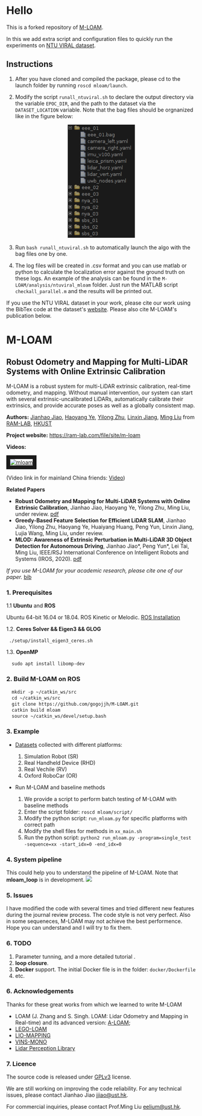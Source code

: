 # Hello

This is a forked repository of [M-LOAM](https://github.com/gogojjh/M-LOAM).

In this we add extra script and configuration files to quickly run the experiments on [NTU VIRAL dataset](https://ntu-aris.github.io/ntu_viral_dataset/).

## Instructions

1. After you have cloned and compiled the package, please cd to the launch folder by running `roscd mloam/launch`.

2. Modify the script `runall_ntuviral.sh` to declare the output directory via the variable `EPOC_DIR`, and the path to the dataset via the `DATASET_LOCATION` variable. Note that the bag files should be orgnanized like in the figure below:

<p align="center">
  <img height="300" src="docs/picture/structure.png">
</p>


3. Run `bash runall_ntuviral.sh` to automatically launch the algo with the bag files one by one.

4. The log files will be created in .csv format and you can use matlab or python to calculate the localization error against the ground truth on these logs. An example of the analysis can be found in the `M-LOAM/analysis/ntuviral_mloam` folder. Just run the MATLAB script `checkall_parallel.m` and the results will be printed out.

If you use the NTU VIRAL dataset in your work, please cite our work using the BibTex code at the dataset's [website](https://ntu-aris.github.io/ntu_viral_dataset/). Please also cite M-LOAM's publication below.

# M-LOAM
## Robust Odometry and Mapping for Multi-LiDAR Systems with Online Extrinsic Calibration
M-LOAM is a robust system for multi-LiDAR extrinsic calibration, real-time odometry, and mapping. Without manual intervention, our system can start with several extrinsic-uncalibrated LiDARs, automatically calibrate their extrinsics, and provide accurate poses as well as a globally consistent map.

**Authors:** 
[Jianhao Jiao](http://gogojjh.github.io), 
[Haoyang Ye](https://github.com/hyye),
[Yilong Zhu](https://scholar.google.com/citations?user=x8n6v2oAAAAJ&hl=zh-CN),
[Linxin Jiang](https://github.com/jianglingxin),
[Ming Liu](https://scholar.google.com/citations?user=CdV5LfQAAAAJ&hl=zh-CN)
from [RAM-LAB](https://www.ram-lab.com), [HKUST](http://www.ust.hk)

**Project website:** https://ram-lab.com/file/site/m-loam

**Videos:**

<a href="https://www.youtube.com/watch?v=VqaIb3GaCmE" target="_blank"><img src="https://img.youtube.com/vi/VqaIb3GaCmE/0.jpg" 
alt="mloam" width="280" height="200" border="10" /></a>

(Video link in for mainland China friends: <a href="https://www.bilibili.com/video/BV1ur4y1K7FR/">Video</a>)

**Related Papers**
* **Robust Odometry and Mapping for Multi-LiDAR Systems with Online Extrinsic Calibration**, Jianhao Jiao, Haoyang Ye, Yilong Zhu, Ming Liu, under review. [pdf](https://arxiv.org/pdf/2010.14294.pdf)
* **Greedy-Based Feature Selection for Efficient LiDAR SLAM**, Jianhao Jiao, Yilong Zhu, Haoyang Ye, Huaiyang Huang, Peng Yun, Linxin Jiang, Lujia Wang, Ming Liu, under review.
* **MLOD: Awareness of Extrinsic Perturbation in Multi-LiDAR 3D Object Detection for Autonomous Driving**, Jianhao Jiao*, Peng Yun*, Lei Tai, Ming Liu, IEEE/RSJ International Conference on Intelligent Robots and Systems (IROS, 2020). [pdf](https://arxiv.org/abs/2010.11702.pdf)

*If you use M-LOAM for your academic research, please cite one of our paper.* [bib](https://github.com/gogojjh/M-LOAM/blob/mloam_gf/support_files/paper_bib.txt)

<!-- ----------------------------------------------------------- -->
### 1. Prerequisites
1.1 **Ubuntu** and **ROS**

Ubuntu 64-bit 16.04 or 18.04.
ROS Kinetic or Melodic. [ROS Installation](http://wiki.ros.org/ROS/Installation)

1.2. **Ceres Solver && Eigen3 && GLOG**

```
 ./setup/install_eigen3_ceres.sh
```

1.3. **OpenMP**
```
  sudo apt install libomp-dev
```

<!-- 1.4 **Libpointmarcher**
```
 ./setup/install_libnabo.sh
 ./setup/install_libpointmatcher.sh
``` -->

<!-- ----------------------------------------------------------- -->
### 2. Build M-LOAM on ROS
```
  mkdir -p ~/catkin_ws/src
  cd ~/catkin_ws/src
  git clone https://github.com/gogojjh/M-LOAM.git
  catkin build mloam
  source ~/catkin_ws/devel/setup.bash
```

<!-- ----------------------------------------------------------- -->
### 3. Example
* [Datasets](http://gofile.me/4jm56/2iYvOr73R) collected with different platforms:
  1. Simulation Robot (SR)
  2. Real Handheld Device (RHD)
  3. Real Vechile (RV)
  4. Oxford RoboCar (OR)

* Run M-LOAM and baseline methods
  1. We provide a script to perform batch testing of M-LOAM with baseline methods
  2. Enter the script folder: ``roscd mloam/script/``
  3. Modify the python script: ``run_mloam.py`` for specific platforms with correct path
  4. Modify the shell files for methods in ``xx_main.sh``
  5. Run the python script: ``python2 run_mloam.py -program=single_test -sequence=xx -start_idx=0 -end_idx=0``

<!-- ### 5. Results -->
<!-- **red**: odometry; **green**: mapping; **blue**: gt -->
<!-- <a href="https://www.youtube.com/embed/WDpH80nfZes" target="_blank"><img src="http://img.youtube.com/vi/WDpH80nfZes/0.jpg" alt="cla" width="240" height="180" border="10" /></a> -->

<!-- * Test with SR <br>
![](./picture/sr_trajectory.png)

* Test in HKUST with RHD <br>
![](./picture/rhd03garden.png)
![](./picture/rhd04building.png)

* Test with RV <br>
![](./picture/rv01.png)

* Test with Oxford RoboCar <br>
![](./picture/oxford_traj.png) -->

<!-- ### 6. Additional Features (have not fixed)
* Future research
  1. [on-going] Add a loop closure
  2. [] Object-centric SLAM
  3. [] Use more representative features
  4. [] Integrated with high-frequency sensors
  5. [] cross-domain, cross-modal dataset (simulator) for autonomous driving -->

<!-- ----------------------------------------------------------- -->
### 4. System pipeline
This could help you to understand the pipeline of M-LOAM. Note that **mloam_loop** is in development.
![](picture/mloam_pipeline.png)

<!-- ----------------------------------------------------------- -->
### 5. Issues
I have modified the code with several times and tried different new features during the journal review process. The code style is not very perfect. Also in some sequeneces, M-LOAM may not achieve the best performence. Hope you can understand and I will try to fix them.

<!-- ----------------------------------------------------------- -->
### 6. TODO
1. Parameter tunning, and a more detailed tutorial .
2. **loop closure**.
3. **Docker** support. The initial Docker file is in the folder: ```docker/Dockerfile```
4. etc.

<!-- ----------------------------------------------------------- -->
### 6. Acknowledgements
Thanks for these great works from which we learned to write M-LOAM

* LOAM (J. Zhang and S. Singh. LOAM: Lidar Odometry and Mapping in Real-time) and its advanced version: [A-LOAM](https://github.com/HKUST-Aerial-Robotics/A-LOAM);
* [LEGO-LOAM](https://github.com/RobustFieldAutonomyLab/LeGO-LOAM)
* [LIO-MAPPING](https://github.com/hyye/lio-mapping)
* [VINS-MONO](https://github.com/HKUST-Aerial-Robotics/VINS-Mono)
* [Lidar Perception Library](https://github.com/LidarPerception/common_lib)
<!-- ----------------------------------------------------------- -->
### 7. Licence
The source code is released under [GPLv3](http://www.gnu.org/licenses/) license.

We are still working on improving the code reliability. For any technical issues, please contact Jianhao Jiao <jjiao@ust.hk>.

For commercial inquiries, please contact Prof.Ming Liu <eelium@ust.hk>.


